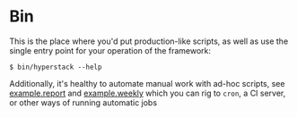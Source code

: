# Bin

This is the place where you'd put production-like scripts, as well as use the single entry point for your operation of the framework:

```
$ bin/hyperstack --help
```

Additionally, it's healthy to automate manual work with ad-hoc scripts, see [example.report](example.report) and [example.weekly](example.weekly) which you can rig to `cron`, a CI server, or other ways of running automatic jobs
